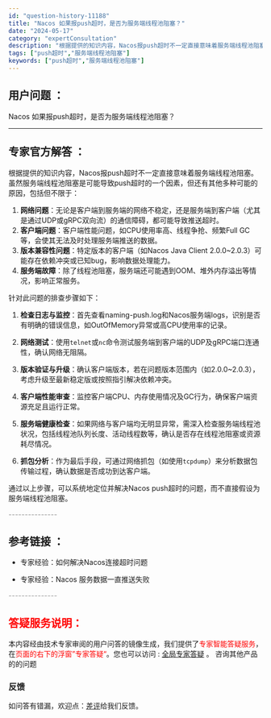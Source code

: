 ```yaml
---
id: "question-history-11188"
title: "Nacos 如果报push超时，是否为服务端线程池阻塞？"
date: "2024-05-17"
category: "expertConsultation"
description: "根据提供的知识内容，Nacos报push超时不一定直接意味着服务端线程池阻塞。虽然服务端线程池阻塞是可能导致push超时的一个因素，但还有其他多种可能的原因，包括但不限于：1. **网络问题**：无论是客户端到服务端的网络不稳定，还是服务端到客户端（尤其是通过UDP或gRPC双向流）的通信障碍，都可"
tags: ["push超时","服务端线程池阻塞"]
keywords: ["push超时","服务端线程池阻塞"]
---
```


## 用户问题 ： 
 Nacos 如果报push超时，是否为服务端线程池阻塞？  

---------------
## 专家官方解答 ：

根据提供的知识内容，Nacos报push超时不一定直接意味着服务端线程池阻塞。虽然服务端线程池阻塞是可能导致push超时的一个因素，但还有其他多种可能的原因，包括但不限于：

1. **网络问题**：无论是客户端到服务端的网络不稳定，还是服务端到客户端（尤其是通过UDP或gRPC双向流）的通信障碍，都可能导致推送超时。
2. **客户端问题**：客户端性能问题，如CPU使用率高、线程争抢、频繁Full GC等，会使其无法及时处理服务端推送的数据。
3. **版本兼容性问题**：特定版本的客户端（如Nacos Java Client 2.0.0~2.0.3）可能存在依赖冲突或已知bug，影响数据处理能力。
4. **服务端故障**：除了线程池阻塞，服务端还可能遇到OOM、堆外内存溢出等情况，影响正常服务。

针对此问题的排查步骤如下：

1. **检查日志与监控**：首先查看naming-push.log和Nacos服务端logs，识别是否有明确的错误信息，如OutOfMemory异常或高CPU使用率的记录。
   
2. **网络测试**：使用`telnet`或`nc`命令测试服务端到客户端的UDP及gRPC端口连通性，确认网络无阻隔。

3. **版本验证与升级**：确认客户端版本，若在问题版本范围内（如2.0.0~2.0.3），考虑升级至最新稳定版或按照指引解决依赖冲突。

4. **客户端性能审查**：监控客户端CPU、内存使用情况及GC行为，确保客户端资源充足且运行正常。

5. **服务端健康检查**：如果网络与客户端均无明显异常，需深入检查服务端线程池状况，包括线程池队列长度、活动线程数等，确认是否存在线程池阻塞或资源耗尽情况。

6. **抓包分析**：作为最后手段，可通过网络抓包（如使用`tcpdump`）来分析数据包传输过程，确认数据是否成功到达客户端。

通过以上步骤，可以系统地定位并解决Nacos push超时的问题，而不直接假设为服务端线程池阻塞。


<font color="#949494">---------------</font> 


## 参考链接 ：

* 专家经验：如何解决Nacos连接超时问题 
 
 * 专家经验：Nacos 服务数据一直推送失败 


 <font color="#949494">---------------</font> 
 


## <font color="#FF0000">答疑服务说明：</font> 

本内容经由技术专家审阅的用户问答的镜像生成，我们提供了<font color="#FF0000">专家智能答疑服务</font>，在<font color="#FF0000">页面的右下的浮窗”专家答疑“</font>。您也可以访问 : [全局专家答疑](https://answer.opensource.alibaba.com/docs/intro) 。 咨询其他产品的的问题

### 反馈
如问答有错漏，欢迎点：[差评](https://ai.nacos.io/user/feedbackByEnhancerGradePOJOID?enhancerGradePOJOId=13727)给我们反馈。
